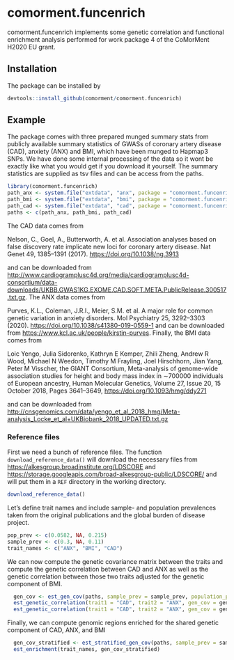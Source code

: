 
<!-- README.md is generated from README.Rmd. Please edit that file -->

# comorment.funcenrich

<!-- badges: start -->
<!-- badges: end -->

comorment.funcenrich implements some genetic correlation and functional
enrichment analysis performed for work package 4 of the CoMorMent H2020
EU grant.

## Installation

The package can be installed by

``` r
devtools::install_github(comorment/comorment.funcenrich)
```

## Example

The package comes with three prepared munged summary stats from publicly
available summary statistics of GWASs of coronary artery disease (CAD),
anxiety (ANX) and BMI, which have been munged to Hapmap3 SNPs. We have
done some internal processing of the data so it wont be exactly like
what you would get if you download it yourself. The summary statistics
are supplied as tsv files and can be access from the paths.

``` r
library(comorment.funcenrich)
path_anx <- system.file("extdata", "anx", package = "comorment.funcenrich")
path_bmi <- system.file("extdata", "bmi", package = "comorment.funcenrich")
path_cad <- system.file("extdata", "cad", package = "comorment.funcenrich")
paths <- c(path_anx, path_bmi, path_cad)
```

The CAD data comes from

Nelson, C., Goel, A., Butterworth, A. et al. Association analyses based
on false discovery rate implicate new loci for coronary artery disease.
Nat Genet 49, 1385–1391 (2017). <https://doi.org/10.1038/ng.3913>

and can be downloaded from
<http://www.cardiogramplusc4d.org/media/cardiogramplusc4d-consortium/data-downloads/UKBB.GWAS1KG.EXOME.CAD.SOFT.META.PublicRelease.300517.txt.gz>.
The ANX data comes from

Purves, K.L., Coleman, J.R.I., Meier, S.M. et al. A major role for
common genetic variation in anxiety disorders. Mol Psychiatry 25,
3292–3303 (2020). <https://doi.org/10.1038/s41380-019-0559-1> and can be
downloaded from <https://www.kcl.ac.uk/people/kirstin-purves>. Finally,
the BMI data comes from

Loic Yengo, Julia Sidorenko, Kathryn E Kemper, Zhili Zheng, Andrew R
Wood, Michael N Weedon, Timothy M Frayling, Joel Hirschhorn, Jian Yang,
Peter M Visscher, the GIANT Consortium, Meta-analysis of genome-wide
association studies for height and body mass index in ∼700000
individuals of European ancestry, Human Molecular Genetics, Volume 27,
Issue 20, 15 October 2018, Pages 3641–3649,
<https://doi.org/10.1093/hmg/ddy271>

and can be downloaded from
<http://cnsgenomics.com/data/yengo_et_al_2018_hmg/Meta-analysis_Locke_et_al+UKBiobank_2018_UPDATED.txt.gz>

### Reference files

First we need a bunch of reference files. The function
`download_reference_data()` will download the necessary files from
<https://alkesgroup.broadinstitute.org/LDSCORE> and
<https://storage.googleapis.com/broad-alkesgroup-public/LDSCORE/> and
will put them in a `REF` directory in the working directory.

``` r
download_reference_data()
```

Let’s define trait names and include sample- and population prevalences
taken from the original publications and the global burden of disease
project.

``` r
pop_prev <- c(0.0582, NA, 0.215)
sample_prev <- c(0.3, NA, 0.11)
trait_names <- c("ANX", "BMI", "CAD")
```

We can now compute the genetic covariance matrix between the traits and
compute the genetic correlation between CAD and ANX as well as the
genetic correlation between those two traits adjusted for the genetic
component of BMI.

``` r
  gen_cov <- est_gen_cov(paths, sample_prev = sample_prev, population_prev = pop_prev, trait_names = trait_names)
  est_genetic_correlation(trait1 = "CAD", trait2 = "ANX", gen_cov = gen_cov)
  est_genetic_correlation(trait1 = "CAD", trait2 = "ANX", gen_cov = gen_cov, adjust = "BMI")
```

Finally, we can compute genomic regions enriched for the shared genetic
component of CAD, ANX, and BMI

``` r
  gen_cov_stratified <- est_stratified_gen_cov(paths, sample_prev = sample_prev, population_prev = pop_prev, trait_names = trait_names)
  est_enrichment(trait_names, gen_cov_stratified)
```
